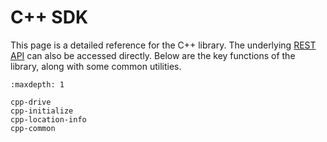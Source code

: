 # C++ SDK

This page is a detailed reference for the C++ library. The underlying [REST API](https://app.swaggerhub.com/apis-docs/swaggerhub59/Inverted-AI/0.0.2) can also be
accessed directly. Below are the key functions of the library, along with some common utilities.


```{toctree}
:maxdepth: 1

cpp-drive
cpp-initialize
cpp-location-info
cpp-common
```



